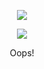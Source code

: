 

<!--
**yumubi/yumubi** is a ✨ _special_ ✨ repository because its `README.md` (this file) appears on your GitHub profile.
callio!
Here are some ideas to get you started:

- 🔭 I’m currently working on ...
- 🌱 I’m currently learning ...
- 👯 I’m looking to collaborate on ...
- 🤔 I’m looking for help with ...
- 💬 Ask me about ...
- 📫 How to reach me: ...
- 😄 Pronouns: ...
- ⚡ Fun fact: ...
-->
<p align="center">
  <a href="https://skillicons.dev">
     <img src="https://github-readme-stats.vercel.app/api/top-langs/?username=yumubi&layout=compact"/>
  </a>
</p>


<p align="center">
  <a href="https://skillicons.dev">
    <img src="https://skillicons.dev/icons?i=java,kotlin,js&theme=light"/>
   
  </a>
</p>

<p align="center">
  Oops!
</p>

